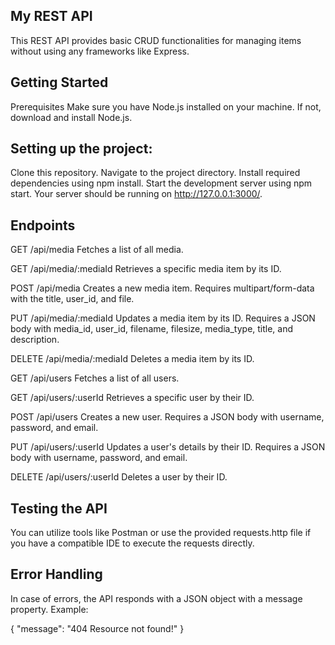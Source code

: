 ## My REST API
This REST API provides basic CRUD functionalities for managing items without using any frameworks like Express.

## Getting Started
Prerequisites
Make sure you have Node.js installed on your machine. If not, download and install Node.js.

## Setting up the project:
Clone this repository.
Navigate to the project directory.
Install required dependencies using npm install.
Start the development server using npm start.
Your server should be running on http://127.0.0.1:3000/.

## Endpoints
GET /api/media
Fetches a list of all media.

GET /api/media/:mediaId
Retrieves a specific media item by its ID.

POST /api/media
Creates a new media item. Requires multipart/form-data with the title, user_id, and file.

PUT /api/media/:mediaId
Updates a media item by its ID. Requires a JSON body with media_id, user_id, filename, filesize, media_type, title, and description.

DELETE /api/media/:mediaId
Deletes a media item by its ID.

GET /api/users
Fetches a list of all users.

GET /api/users/:userId
Retrieves a specific user by their ID.

POST /api/users
Creates a new user. Requires a JSON body with username, password, and email.

PUT /api/users/:userId
Updates a user's details by their ID. Requires a JSON body with username, password, and email.

DELETE /api/users/:userId
Deletes a user by their ID.

## Testing the API
You can utilize tools like Postman or use the provided requests.http file if you have a compatible IDE to execute the requests directly.

## Error Handling
In case of errors, the API responds with a JSON object with a message property. Example:

{
    "message": "404 Resource not found!"
}